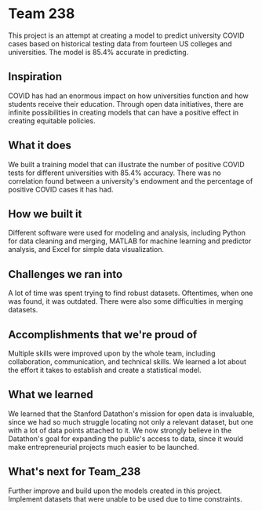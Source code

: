 # Team 238

This project is an attempt at creating a model to predict university COVID cases based on historical testing data from fourteen US colleges and universities. The model is 85.4% accurate in predicting.

## Inspiration
COVID has had an enormous impact on how universities function and how students receive their education. Through open data initiatives, there are infinite possibilities in creating models that can have a positive effect in creating equitable policies.

## What it does
We built a training model that can illustrate the number of positive COVID tests for different universities with 85.4% accuracy. There was no correlation found between a university's endowment and the percentage of positive COVID cases it has had.

## How we built it
Different software were used for modeling and analysis, including Python for data cleaning and merging, MATLAB for machine learning and predictor analysis, and Excel for simple data visualization.

## Challenges we ran into
A lot of time was spent trying to find robust datasets. Oftentimes, when one was found, it was outdated. There were also some difficulties in merging datasets.

## Accomplishments that we're proud of
Multiple skills were improved upon by the whole team, including collaboration, communication, and technical skills. We learned a lot about the effort it takes to establish and create a statistical model.

## What we learned
We learned that the Stanford Datathon's mission for open data is invaluable, since we had so much struggle locating not only a relevant dataset, but one with a lot of data points attached to it. We now strongly believe in the Datathon's goal for expanding the public's access to data, since it would make entrepreneurial projects much easier to be launched.

## What's next for Team_238
Further improve and build upon the models created in this project. Implement datasets that were unable to be used due to time constraints.
